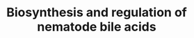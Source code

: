 ---
annotations:
- type: Pathway Ontology
  value: bile acid biosynthetic pathway
authors:
- Anwesha
- MaintBot
- Christine Chichester
- Egonw
- AlexanderPico
description: ''
last-edited: 2019-08-16
organisms:
- Caenorhabditis elegans
redirect_from:
- /index.php/Pathway:WP2293
- /instance/WP2293
schema-jsonld:
- '@context': https://schema.org/
  '@id': https://wikipathways.github.io/pathways/WP2293.html
  '@type': Dataset
  creator:
    '@type': Organization
    name: WikiPathways
  description: ''
  keywords:
  - Δ4-Dafachronic Acid
  - Lathosterone
  - Dafachronic acid
  - Cholestenone
  - DAF-36
  - 7-Dehydrocholesterol
  - DAF-9
  - DHS-16
  - HSD-1
  - Lathosterol
  - Δ7-Dafachronic Acid
  - EMB-8
  - Cholesterol
  license: CC0
  name: Biosynthesis and regulation of nematode bile acids
seo: CreativeWork
title: Biosynthesis and regulation of nematode bile acids
wpid: WP2293
---